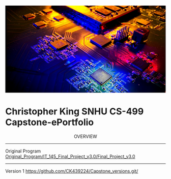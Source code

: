 ![](assets/banner.png)
# Christopher King SNHU CS-499 Capstone-ePortfolio

<p align="center">
OVERVIEW
</p>

---

Original Program
[Original_Program/IT_145_Final_Project_v3.0/Final_Project_v3.0](https://github.com/CK439224/Capstone-ePortfolio.github.io/tree/main/Original_Program/IT_145_Final_Project_v3.0/Final_Project_v3.0)

---
Version 1
https://github.com/CK439224/Capstone_versions.git/
